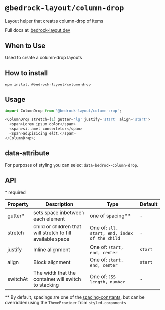 # `@bedrock-layout/column-drop`

Layout helper that creates column-drop of items

Full docs at: [bedrock-layout.dev](https://bedrock-layout.dev/)

## When to Use

Used to create a column-drop layouts

## How to install

`npm install @bedrock-layout/column-drop`

## Usage

```javascript
import ColumnDrop from '@bedrock-layout/column-drop';

<ColumnDrop stretch={1} gutter='lg' justify='start' align='start'>
  <span>Lorem ipsum dolor</span>
  <span>sit amet consectetur</span>
  <span>adipisicing elit.</span>
</ColumnDrop>;
```

## data-attribute

For purposes of styling you can select `data-bedrock-column-drop`.

## API

\* required

| Property | Description                                                 | Type                                          | Default |
| -------- | ----------------------------------------------------------- | --------------------------------------------- | ------- |
| gutter\* | sets space inbetween each element                           | one of spacing\*\*                            | -       |
| stretch  | child or children that will stretch to fill available space | One of: `all, start, end, index of the child` | -       |
| justify  | Inline alignment                                            | One of: `start, end, center`                  | `start` |
| align    | Block alignment                                             | One of: `start, end, center`                  | `start` |
| switchAt | The width that the container will switch to stacking        | One of: `CSS length, number`                  | -       |

\*\* By default, spacings are one of the [spacing-constants](https://github.com/Bedrock-Layouts/Bedrock/tree/main/packages/spacing-constants), but can be overridden using the `ThemeProvider` from `styled-components`
